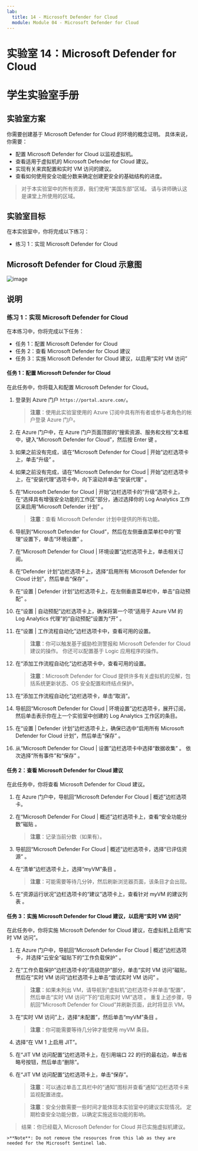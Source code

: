 ```yaml
---
lab:
  title: 14 - Microsoft Defender for Cloud
  module: Module 04 - Microsoft Defender for Cloud
---
```


# <a name="lab-14-microsoft-defender-for-cloud"></a>实验室 14：Microsoft Defender for Cloud
# <a name="student-lab-manual"></a>学生实验室手册

## <a name="lab-scenario"></a>实验室方案

你需要创建基于 Microsoft Defender for Cloud 的环境的概念证明。 具体来说，你需要：

- 配置 Microsoft Defender for Cloud 以监视虚拟机。
- 查看适用于虚拟机的 Microsoft Defender for Cloud 建议。
- 实现有关来宾配置和实时 VM 访问的建议。 
- 查看如何使用安全功能分数来确定创建更安全的基础结构的进度。

> 对于本实验室中的所有资源，我们使用“美国东部”区域。 请与讲师确认这是课堂上所使用的区域。 

## <a name="lab-objectives"></a>实验室目标

在本实验室中，你将完成以下练习：

- 练习 1：实现 Microsoft Defender for Cloud

## <a name="microsoft-defender-for-cloud-diagram"></a>Microsoft Defender for Cloud 示意图

![image](https://user-images.githubusercontent.com/91347931/157537800-94a64b6e-026c-41b2-970e-f8554ce1e0ab.png)

## <a name="instructions"></a>说明

### <a name="exercise-1-implement-microsoft-defender-for-cloud"></a>练习 1：实现 Microsoft Defender for Cloud

在本练习中，你将完成以下任务：

- 任务 1：配置 Microsoft Defender for Cloud
- 任务 2：查看 Microsoft Defender for Cloud 建议
- 任务 3：实施 Microsoft Defender for Cloud 建议，以启用“实时 VM 访问”

#### <a name="task-1-configure-microsoft-defender-for-cloud"></a>任务 1：配置 Microsoft Defender for Cloud

在此任务中，你将载入和配置 Microsoft Defender for Cloud。

1. 登录到 Azure 门户 `https://portal.azure.com/`。

    >**注意**：使用此实验室使用的 Azure 订阅中具有所有者或参与者角色的帐户登录 Azure 门户。

2. 在 Azure 门户中，在 Azure 门户页面顶部的“搜索资源、服务和文档”文本框中，键入“Microsoft Defender for Cloud”，然后按 Enter 键  。

3. 如果之前没有完成，请在“Microsoft Defender for Cloud | 开始”边栏选项卡上，单击“升级” 。
     
4. 如果之前没有完成，请在“Microsoft Defender for Cloud | 开始”边栏选项卡上，在“安装代理”选项卡中，向下滚动并单击“安装代理”  。

5. 在“Microsoft Defender for Cloud | 开始”边栏选项卡的“升级”选项卡上，在“选择具有增强安全功能的工作区”部分，通过选择你的 Log Analytics 工作区来启用“Microsoft Defender 计划”   。 

    >**注意**：查看 Microsoft Defender 计划中提供的所有功能。 

6. 导航到“Microsoft Defender for Cloud”，然后在左侧垂直菜单栏中的“管理”设置下，单击“环境设置” 。

7. 在“Microsoft Defender for Cloud | 环境设置”边栏选项卡上，单击相关订阅。 

8. 在“Defender 计划”边栏选项卡上，选择“启用所有 Microsoft Defender for Cloud 计划”，然后单击“保存”  。

9. 在“设置 | Defender 计划”边栏选项卡上，在左侧垂直菜单栏中，单击“自动预配” 。 

10. 在“设置 | 自动预配”边栏选项卡上，确保将第一个项“适用于 Azure VM 的 Log Analytics 代理”的“自动预配”设置为“开”  。

11. 在“设置 | 工作流程自动化”边栏选项卡中，查看可用的设置。 

    >**注意**：你可以触发基于威胁检测警报和 Microsoft Defender for Cloud 建议的操作。 你还可以配置基于 Logic 应用程序的操作。 
    
12. 在“添加工作流程自动化”边栏选项卡中，查看可用的设置。

    >**注意**：Microsoft Defender for Cloud 提供许多有关虚拟机的见解，包括系统更新状态、OS 安全配置和终结点保护。

13. 在“添加工作流程自动化”边栏选项卡，单击“取消”。

14. 导航回“Microsoft Defender for Cloud | 环境设置”边栏选项卡，展开订阅，然后单击表示你在上一个实验室中创建的 Log Analytics 工作区的条目。

15. 在“设置 | Defender 计划”边栏选项卡上，确保已选中“启用所有 Microsoft Defender for Cloud 计划”，然后单击“保存”  。

16. 从“Microsoft Defender for Cloud | 设置”边栏选项卡中选择“数据收集” 。 依次选择“所有事件”和“保存” 。


#### <a name="task-2-review-the-microsoft-defender-for-cloud-recommendation"></a>任务 2：查看 Microsoft Defender for Cloud 建议

在此任务中，你将查看 Microsoft Defender for Cloud 建议。 

1. 在 Azure 门户中，导航回“Microsoft Defender For Cloud | 概述”边栏选项卡。 

2. 在“Microsoft Defender For Cloud | 概述”边栏选项卡上，查看“安全功能分数”磁贴 。

    >**注意**：记录当前分数（如果有）。

3. 导航回“Microsoft Defender For Cloud | 概述”边栏选项卡，选择“已评估资源” 。

4. 在“清单”边栏选项卡上，选择“myVM”条目 。

    >**注意**：可能需要等待几分钟，然后刷新浏览器页面，该条目才会出现。
    
5. 在“资源运行状况”边栏选项卡的“建议”选项卡上，查看针对 myVM 的建议列表  。


#### <a name="task-3-implement-the-microsoft-defender-for-cloud-recommendation-to-enable-just-in-time-vm-access"></a>任务 3：实施 Microsoft Defender for Cloud 建议，以启用“实时 VM 访问”

在此任务中，你将实施 Microsoft Defender for Cloud 建议，在虚拟机上启用“实时 VM 访问”。 

1. 在 Azure 门户中，导航回“Microsoft Defender For Cloud | 概述”边栏选项卡，并选择“云安全”磁贴下的“工作负载保护”  。

2. 在“工作负载保护”边栏选项卡的“高级防护”部分，单击“实时 VM 访问”磁贴，然后在“实时 VM 访问”边栏选项卡上单击“尝试实时 VM 访问”    。

    >**注意**：如果未列出 VM，请导航到“虚拟机”边栏选项卡并单击“配置”，然后单击“实时 VM 访问”下的“启用实时 VM”选项   。 重复上述步骤，导航回“Microsoft Defender for Cloud”并刷新页面，此时将显示 VM。

3. 在“实时 VM 访问”上，选择“未配置”，然后单击“myVM”条目  。

    >**注意**：你可能需要等待几分钟才能使用 myVM 条目。

4. 选择“在 VM 1 上启用 JIT”。

5. 在“JIT VM 访问配置”边栏选项卡上，在引用端口 22 的行的最右边，单击省略号按钮，然后单击“删除”。

6. 在“JIT VM 访问配置”边栏选项卡上，单击“保存”。

    >**注意**：可以通过单击工具栏中的“通知”图标并查看“通知”边栏选项卡来监视配置进度。 

    >**注意**：安全分数需要一些时间才能体现本实验室中的建议实现情况。 定期检查安全功能分数，以确定实施这些功能的影响。 

> 结果：你已经载入 Microsoft Defender for Cloud 并已实施虚拟机建议。 

    >**Note**: Do not remove the resources from this lab as they are needed for the Microsoft Sentinel lab.
